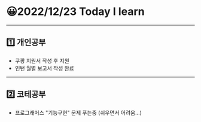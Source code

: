 # 😀2022/12/23 Today I learn
-------------------------
## 1️⃣ 개인공부
  * 쿠팡 지원서 작성 후 지원
  * 인턴 월별 보고서 작성 완료
-------------------------
## 2️⃣ 코테공부
  * 프로그래머스 "기능구현" 문제 푸는중 (쉬우면서 어려움...)
